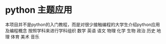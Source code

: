 # python 主题应用
本项目并不是python的入门教程，而是对很少接触编程的大学生介绍python应用及编程概念
按照学科来进行学科组织
数学
英语
语文
物理
化学
生物
政治
历史
地理
体育
美术
音乐
